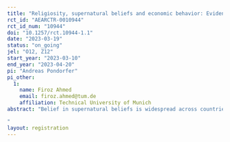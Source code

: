 ```yaml
---
title: "Religiosity, supernatural beliefs and economic behavior: Evidence from lab-in-the-field experiments in Bangladesh"
rct_id: "AEARCTR-0010944"
rct_id_num: "10944"
doi: "10.1257/rct.10944-1.1"
date: "2023-03-19"
status: "on_going"
jel: "O12, Z12"
start_year: "2023-03-10"
end_year: "2023-04-20"
pi: "Andreas Pondorfer"
pi_other:
  1:
    name: Firoz Ahmed
    email: firoz.ahmed@tum.de
    affiliation: Technical University of Munich
abstract: "Belief in supernatural beliefs is widespread across countries and pervasive in the daily life of many people. Previous empirical evidence has focused on the relationship of supernatural beliefs and prosocial behavior (e.g., Gershman 2016, 2021; Le Rossignol et al. 2022). Yet, empirical evidence on the relationship between supernatural beliefs, individual and social risk preferences, and honest behavior is missing. These outcomes are fundamental for economic development and many economic decisions such as investment decisions, occupational choices, and health behavior. In this project, we investigate the causal effect of supernatural beliefs on individual risk taking, social risk taking, honest behavior and associated perceived social norms. To do so, we conduct a lab-in-the field experiment in rural Bangladesh. Our experiment consists of a control group and two treatment groups where participants are asked to donate money to agents who are believed to have supernatural powers. In a second project, we investigate reputational concerns when donating money to those agents.
"
layout: registration
---
```


